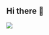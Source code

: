 ## Hi there 👋

<img src="https://skillicons.dev/icons?i=html,css,php,laravel,javascript,vuejs,vuetify,nuxtjs,pinia,figma,git,angular"/>